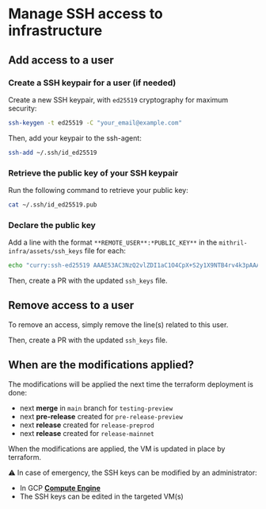 # Manage SSH access to infrastructure

## Add access to a user

### Create a SSH keypair for a user (if needed)

Create a new SSH keypair, with `ed25519` cryptography for maximum security:

```bash
ssh-keygen -t ed25519 -C "your_email@example.com"
```

Then, add your keypair to the ssh-agent:

```bash
ssh-add ~/.ssh/id_ed25519
```

### Retrieve the public key of your SSH keypair

Run the following command to retrieve your public key:

```bash
cat ~/.ssh/id_ed25519.pub
```

### Declare the public key

Add a line with the format `**REMOTE_USER**:*PUBLIC_KEY**` in the `mithril-infra/assets/ssh_keys` file for each:

```bash
echo "curry:ssh-ed25519 AAAE53AC3NzQ2vlZDI1aC1O4CpX+S2y1X9NTB4rv4k3pAAAAIF3b7L9sPV5ZiGgogmko your_email@example.com" >> **REPOSITORY_PATH**/mithril-infra/assets/ssh_keys
```

Then, create a PR with the updated `ssh_keys` file.

## Remove access to a user

To remove an access, simply remove the line(s) related to this user.

Then, create a PR with the updated `ssh_keys` file.

## When are the modifications applied?

The modifications will be applied the next time the terraform deployment is done:

- next **merge** in `main` branch for `testing-preview`
- next **pre-release** created for `pre-release-preview`
- next **release** created for `release-preprod`
- next **release** created for `release-mainnet`

When the modifications are applied, the VM is updated in place by terraform.

:warning: In case of emergency, the SSH keys can be modified by an administrator:

- In GCP [**Compute Engine**](https://console.cloud.google.com/compute/instances)
- The SSH keys can be edited in the targeted VM(s)
